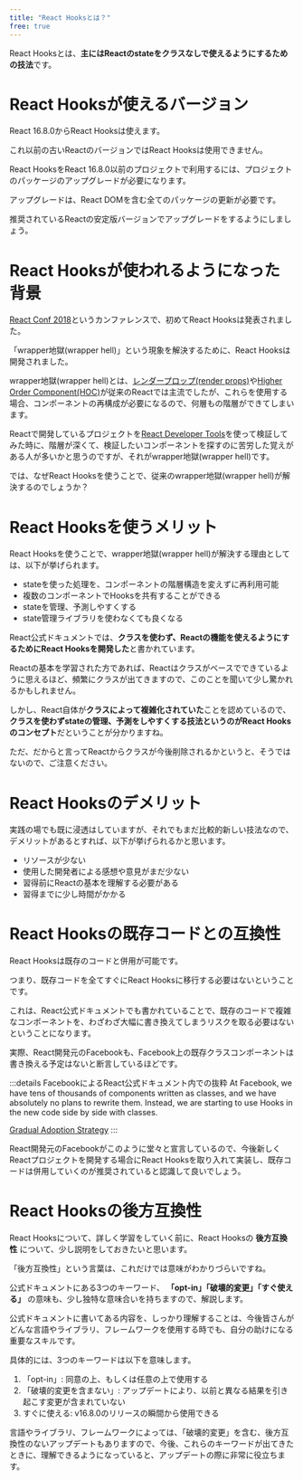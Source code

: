 ```yaml
---
title: "React Hooksとは？"
free: true
---
```


React Hooksとは、**主にはReactのstateをクラスなしで使えるようにするための技法**です。

# React Hooksが使えるバージョン

React 16.8.0からReact Hooksは使えます。

これ以前の古いReactのバージョンではReact Hooksは使用できません。

React HooksをReact 16.8.0以前のプロジェクトで利用するには、プロジェクトのパッケージのアップグレードが必要になります。

アップグレードは、React DOMを含む全てのパッケージの更新が必要です。

推奨されているReactの安定版バージョンでアップグレードをするようにしましょう。

# React Hooksが使われるようになった背景

[React Conf 2018](https://conf2018.reactjs.org/)というカンファレンスで、初めてReact Hooksは発表されました。

「wrapper地獄(wrapper hell)」という現象を解決するために、React Hooksは開発されました。

wrapper地獄(wrapper hell)とは、[レンダープロップ(render props)](https://ja.reactjs.org/docs/render-props.html)や[Higher Order Component(HOC)](https://ja.reactjs.org/docs/higher-order-components.html)が従来のReactでは主流でしたが、これらを使用する場合、コンポーネントの再構成が必要になるので、何層もの階層ができてしまいます。

Reactで開発しているプロジェクトを[React Developer Tools](https://chrome.google.com/webstore/detail/react-developer-tools/fmkadmapgofadopljbjfkapdkoienihi?hl=en)を使って検証してみた時に、階層が深くて、検証したいコンポーネントを探すのに苦労した覚えがある人が多いかと思うのですが、それがwrapper地獄(wrapper hell)です。

では、なぜReact Hooksを使うことで、従来のwrapper地獄(wrapper hell)が解決するのでしょうか？

# React Hooksを使うメリット

React Hooksを使うことで、wrapper地獄(wrapper hell)が解決する理由としては、以下が挙げられます。

- stateを使った処理を、コンポーネントの階層構造を変えずに再利用可能
- 複数のコンポーネントでHooksを共有することができる
- stateを管理、予測しやすくする
- state管理ライブラリを使わなくても良くなる

React公式ドキュメントでは、**クラスを使わず、Reactの機能を使えるようにするためにReact Hooksを開発した**と書かれています。

Reactの基本を学習された方であれば、Reactはクラスがベースでできているように思えるほど、頻繁にクラスが出てきますので、このことを聞いて少し驚かれるかもしれません。

しかし、React自体が**クラスによって複雑化されていた**ことを認めているので、**クラスを使わずstateの管理、予測をしやすくする技法というのがReact Hooksのコンセプト**だということが分かりますね。

ただ、だからと言ってReactからクラスが今後削除されるかというと、そうではないので、ご注意ください。

# React Hooksのデメリット

実践の場でも既に浸透はしていますが、それでもまだ比較的新しい技法なので、デメリットがあるとすれば、以下が挙げられるかと思います。

- リソースが少ない
- 使用した開発者による感想や意見がまだ少ない
- 習得前にReactの基本を理解する必要がある
- 習得までに少し時間がかかる

# React Hooksの既存コードとの互換性

React Hooksは既存のコードと併用が可能です。

つまり、既存コードを全てすぐにReact Hooksに移行する必要はないということです。

これは、React公式ドキュメントでも書かれていることで、既存のコードで複雑なコンポーネントを、わざわざ大幅に書き換えてしまうリスクを取る必要はないということになります。

実際、React開発元のFacebookも、Facebook上の既存クラスコンポーネントは書き換える予定はないと断言しているほどです。

:::details FacebookによるReact公式ドキュメント内での抜粋
At Facebook, we have tens of thousands of components written as classes, and we have absolutely no plans to rewrite them. Instead, we are starting to use Hooks in the new code side by side with classes.

[Gradual Adoption Strategy](https://reactjs.org/docs/hooks-intro.html#gradual-adoption-strategy)
:::

React開発元のFacebookがこのように堂々と宣言しているので、今後新しくReactプロジェクトを開発する場合にReact Hooksを取り入れて実装し、既存コードは併用していくのが推奨されていると認識して良いでしょう。

# React Hooksの後方互換性

React Hooksについて、詳しく学習をしていく前に、React Hooksの **後方互換性** について、少し説明をしておきたいと思います。

「後方互換性」という言葉は、これだけでは意味がわかりづらいですね。

公式ドキュメントにある3つのキーワード、 **「opt-in」「破壊的変更」「すぐ使える」** の意味も、少し独特な意味合いを持ちますので、解説します。

公式ドキュメントに書いてある内容を、しっかり理解することは、今後皆さんがどんな言語やライブラリ、フレームワークを使用する時でも、自分の助けになる重要なスキルです。

具体的には、3つのキーワードは以下を意味します。

1. 「opt-in」: 同意の上、もしくは任意の上で使用する
2. 「破壊的変更を含まない」: アップデートにより、以前と異なる結果を引き起こす変更が含まれていない
3. すぐに使える: v16.8.0のリリースの瞬間から使用できる

言語やライブラリ、フレームワークによっては、「破壊的変更」を含む、後方互換性のないアップデートもありますので、今後、これらのキーワードが出てきたときに、理解できるようになっていると、アップデートの際に非常に役立ちます。